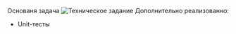 Основаня задача
![Техническое задание](https://i.imgur.com/lca46mV.png)
Дополнительно реализованно:
- Unit-тесты
